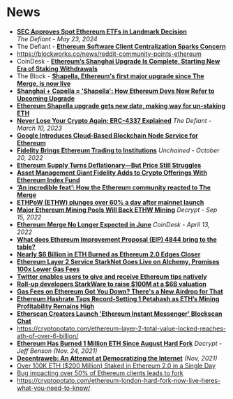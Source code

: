 # News

- [**SEC Approves Spot Ethereum ETFs in Landmark Decision**](https://thedefiant.io/news/tradfi-and-fintech/u-s-securities-regulator-approves-spot-ether-etfs-in-landmark-decision)
  <br/>_The Defiant - May 23, 2024_
- The Defiant - [**Ethereum Software Client Centralization Sparks Concern**](https://thedefiant.io/ethereum-software-client-centralization-sparks-concern)
- https://blockworks.co/news/reddit-community-points-ethereum
- CoinDesk - [**Ethereum’s Shanghai Upgrade Is Complete, Starting New Era of Staking Withdrawals**](https://www.coindesk.com/tech/2023/04/12/ethereums-shanghai-upgrade-activates-starting-new-era-of-staking-withdrawals/)
- The Block - [**Shapella, Ethereum's first major upgrade since The Merge, is now live**](https://www.theblock.co/post/226036/ethereum-shapella-upgrade-goes-live)
- **[Shanghai + Capella = 'Shapella': How Ethereum Devs Now Refer to Upcoming Upgrade](https://www.coindesk.com/tech/2023/03/02/shanghai-capella-shapella-how-ethereum-devs-now-refer-to-upcoming-upgrade/)**
- **[Ethereum Shapella upgrade gets new date, making way for un-staking ETH](https://cointelegraph.com/news/ethereum-shapella-upgrade-gets-new-date-making-way-for-un-staking-eth)**
- **[Never Lose Your Crypto Again: ERC-4337 Explained](https://www.youtube.com/watch?v=fqH-L5Y_iV0)**
*The Defiant - March 10, 2023*
- **[Google Introduces Cloud-Based Blockchain Node Service for Ethereum](https://www.coindesk.com/tech/2022/10/27/google-introduces-cloud-based-blockchain-node-service-for-ethereum/)**
- **[Fidelity Brings Ethereum Trading to Institutions](https://unchainedpodcast.com/fidelity-brings-ethereum-trading-to-institutions/)**
*Unchained - October 20, 2022*
- **[Ethereum Supply Turns Deflationary—But Price Still Struggles](https://decrypt.co/111605/ethereum-supply-turns-deflationary-but-price-still-struggles)**
- **[Asset Management Giant Fidelity Adds to Crypto Offerings With Ethereum Index Fund](https://www.coindesk.com/business/2022/10/04/asset-management-giant-fidelity-adds-to-crypto-offerings-with-ethereum-index-fund/)**
- **[‘An incredible feat’: How the Ethereum community reacted to The Merge](https://www.theblock.co/post/170334/an-incredible-feat-how-the-ethereum-community-reacted-to-the-merge)**
- **[ETHPoW (ETHW) plunges over 60% a day after mainnet launch](https://www.theblock.co/post/170690/ethpow-ethw-plunges-over-60-a-day-after-mainnet-launch)**
- **[Major Ethereum Mining Pools Will Back ETHW Mining](https://decrypt.co/109737/major-ethereum-mining-pools-will-back-ethw-mining)**
*Decrypt - Sep 15, 2022*
- **[Ethereum Merge No Longer Expected in June](https://www.coindesk.com/business/2022/04/13/ethereum-merge-no-longer-expected-in-june/)**
*CoinDesk - April 13, 2022*
- **[What does Ethereum Improvement Proposal (EIP) 4844 bring to the table?](https://cryptoslate.com/what-does-ethereum-improvement-proposal-eip-4844-bring-to-the-table/)**
- **[Nearly $6 Billion in ETH Burned as Ethereum 2.0 Edges Closer](https://decrypt.co/95574/nearly-6-billion-eth-burned-ethereum-2-0-edges-closer)**
- **[Ethereum Layer 2 Service StarkNet Goes Live on Alchemy, Promises 100x Lower Gas Fees](https://decrypt.co/94549/ethereum-alchemy-starknet)**
- **[Twitter enables users to give and receive Ethereum tips natively](https://cointelegraph.com/news/twitter-enables-users-to-give-and-receive-ethereum-tips-natively)**
- **[Roll-up developers StarkWare to raise $100M at a $6B valuation](https://cryptoslate.com/roll-up-developers-starkware-to-raise-100m-at-a-6b-valuation/)**
- **[Gas Fees on Ethereum Got You Down? There's a New Airdrop for That](https://decrypt.co/89470/gas-fees-ethereum-got-down-theres-new-airdrop-that)**
- **[Ethereum Hashrate Taps Record-Setting 1 Petahash as ETH’s Mining Profitability Remains High](https://news.bitcoin.com/ethereum-hashrate-taps-record-setting-1-petahash-as-eths-mining-profitability-remains-high/)**
- **[Etherscan Creators Launch 'Ethereum Instant Messenger' Blockscan Chat](https://decrypt.co/91226/etherscan-creators-launch-ethereum-instant-messenger-blockscan-chat)**
- https://cryptopotato.com/ethereum-layer-2-total-value-locked-reaches-ath-of-over-6-billion/
- **[Ethereum Has Burned 1 Million ETH Since August Hard Fork](https://decrypt.co/86740/ethereum-has-burned-1-million-eth-since-august-hard-fork)**
*Decrypt - Jeff Benson (Nov. 24, 2021)*
- **[Decentraweb: An Attempt at Democratizing the Internet](https://cryptopotato.com/decentraweb-an-attempt-at-democratizing-the-internet/)** *(Nov, 2021)*
- [Over 100K ETH ($200 Million) Staked in Ethereum 2.0 in a Single Day](https://cryptopotato.com/over-100k-eth-200-million-staked-in-ethereum-2-0-in-a-single-day/)
- [Bug impacting over 50% of Ethereum clients leads to fork](https://www.theblockcrypto.com/post/115822/bug-impacting-over-50-of-ethereum-clients-leads-to-fork)
- https://cryptopotato.com/ethereum-london-hard-fork-now-live-heres-what-you-need-to-know/
